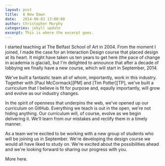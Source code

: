 ```yaml
---
layout: post
title:  A New Dawn
date:   2014-06-03 13:00:00
author: Christopher Murphy
categories: jekyll update
excerpt: This is where the excerpt goes.
---
```


I started teaching at The Belfast School of Art in 2004. From the moment I joined, I made the case for an Interaction Design course that placed design at its heart. It might have taken us ten years to get here (the pace of change in academia is glacial), but I'm delighted to announce that after a decade of lobbying we finally have a new course, which will start in September, 2014.

We've built a fantastic team all of whom, importantly, work in this industry. Together with [Paul McCormack][PM] and [Tim Potter][TP], we've built a curriculum that I believe is fit for purpose and, eqaully importantly, will grow and evolve as our industry changes.

In the spirit of openness that underpins the web, we've opened up our curriculum on GitHub. Everything we teach is out in the open, we're not hiding anything. Our curriculum will, of course, evolve as we begin delivering it. We'll learn from our mistakes and rectify them in a timely manner.

As a team we're excited to be working with a new group of students who will be joining us in September. We're developing the design course we would all have liked to study on. We're excited about the possibilities ahead and we're looking forward to sharing our progress with you.

More here.
